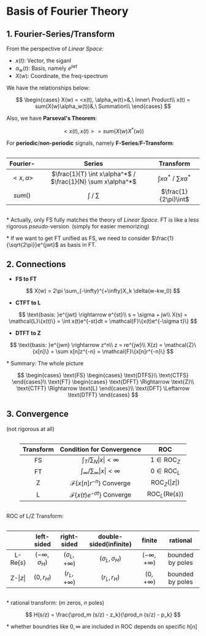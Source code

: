 # Basis of Fourier Theory

## 1. Fourier-Series/Transform

From the perspective of *Linear Space*:

- $x(t)$: Vector, the siganl
- $\alpha_w(t)$: Basis, namely $e^{jwt}$
- $X(w)$: Coordinate, the freq-spectrum

We have the relationships below:

$$
\begin{cases}
X(w) = <x(t), \alpha_w(t)>&,\ Inner\ Product\\
x(t) = sum(X(w)\alpha_w(t))&,\ Summation\\
\end{cases}
$$

Also, we have **Parseval's Theorem**:

$$
<x(t), x(t)> = sum(X(w)X^*(w))
$$

For **periodic**/**non-periodic** signals, namely **F-Series**/**F-Transform**:

<style>
.center 
{
  width: auto;
  display: table;
  margin-left: auto;
  margin-right: auto;
}
</style>
<div class="center">

Fourier- |Series|Transform
:---:|:---:|:---:
$<x, \alpha>$|$\frac{1}{T} \int x\alpha^*$ / $\frac{1}{N} \sum x\alpha^*$|$\int x\alpha^*$ / $\sum x\alpha^*$
$sum()$|$\int$ / $\sum$|$\frac{1}{2\pi}\int$

</div>

\* Actually, only FS fully matches the theory of *Linear Space*. FT is like a less rigorous *pseudo*-version. (simply for easier memorizing)

\* If we want to get FT unified as FS, we need to consider $\frac{1}{\sqrt{2\pi}}e^{jwt}$ as basis in FT.

## 2. Connections

- **FS to FT**

$$
X(w) = 2\pi \sum_{-\infty}^{+\infty}X_k \delta(w-kw_0)
$$

- **CTFT to L**

$$
\text{basis: }e^{jwt} \rightarrow e^{st}\\
s = \sigma + jw\\
X(s) = \mathcal{L}\{x(t)\} = \int x(t)e^{-st}dt = \mathcal{F}\{x(t)e^{-\sigma t}\}
$$

- **DTFT to Z**

$$
\text{basis: }e^{jwn} \rightarrow z^n\\
z = re^{jw}\\
X(z) = \mathcal{Z}\{x[n]\} = \sum x[n]z^{-n} = \mathcal{F}\{x[n]r^{-n}\}
$$

\* Summary: The whole picture

$$
\begin{cases}
  \text{FS}
  \begin{cases}
    \text{DTFS}\\
    \text{CTFS}
  \end{cases}\\
  \text{FT}
  \begin{cases}
    \text{DFFT} \Rightarrow \text{Z}\\
    \text{CTFT} \Rightarrow \text{L}
  \end{cases}\\
  \text{DFT} \Leftarrow \text{DTFT}
\end{cases}
$$

## 3. Convergence

(not rigorous at all)

<style>
.center 
{
  width: auto;
  display: table;
  margin-left: auto;
  margin-right: auto;
}
</style>
<div class="center">

Transform|Condition for Convergence|ROC
:---:|:---:|:---:
FS|$\int_T/\sum_N \|x\| < \infty$|$1\in \text{ROC}_Z$
FT|$\int_\infty/\sum_\infty \|x\| < \infty$|$0\in \text{ROC}_L$
Z|$\mathcal{F}\{x[n]r^{-n}\}$ Converge|$\text{ROC}_Z(\|z\|)$
L|$\mathcal{F}\{x(t)e^{-\sigma t}\}$ Converge|$\text{ROC}_L(\text{Re}\{s\})$

</div>

ROC of L/Z Transform:

<style>
.center 
{
  width: auto;
  display: table;
  margin-left: auto;
  margin-right: auto;
}
</style>
<div class="center">

$\quad$|left-sided|right-sided|double-sided(infinite)|finite|rational
:---:|:---:|:---:|:---:|:---:|:---:
L-$\text{Re}\{s\}$|$(-\infty, \sigma_H)$|$(\sigma_L, +\infty)$|$(\sigma_L, \sigma_H)$|$(-\infty, +\infty)$|bounded by poles
Z-$\|z\|$|$(0, r_H)$|$(r_L, +\infty)$|$(r_L, r_H)$|$(0, +\infty)$|bounded by poles

</div>

\* rational transform: ($m$ zeros, $n$ poles)

$$
H(s/z) = \frac{\prod_m (s/z) - z_k}{\prod_n (s/z) - p_k}
$$

\* whether boundries like $0, \infty$ are included in ROC depends on specific $h[n]$
